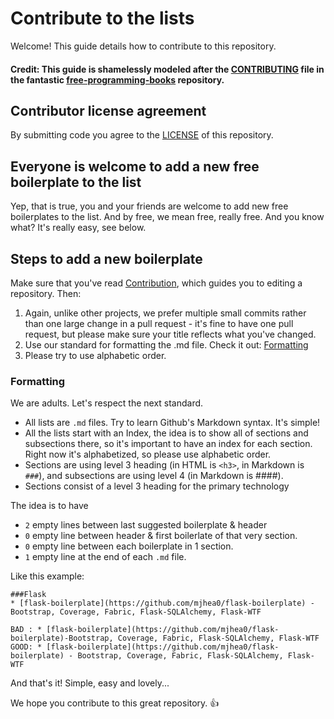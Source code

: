 # Contribute to the lists
Welcome!
This guide details how to contribute to this repository.

#### Credit: This guide is shamelessly modeled after the [CONTRIBUTING](https://github.com/vhf/free-programming-books/blob/master/CONTRIBUTING.md) file in the fantastic [free-programming-books](https://github.com/vhf/free-programming-books) repository.

## Contributor license agreement
By submitting code you agree to the [LICENSE](/LICENSE) of this repository.


## Everyone is welcome to add a new free boilerplate to the list
Yep, that is true, you and your friends are welcome to add new free boilerplates to the list. And by free, we mean free, really free.
And you know what? It's really easy, see below.


## Steps to add a new boilerplate
 Make sure that you've read [Contribution](https://github.com/jordan-wright/boilerplate/wiki/Contributing), which guides you to editing a repository. Then:

1. Again, unlike other projects, we prefer multiple small commits rather than one large change in a pull request - it's fine to have one pull request, but please make sure your title reflects what you've changed.
2. Use our standard for formatting the .md file. Check it out: [Formatting](#formatting)
3. Please try to use alphabetic order.


### Formatting
We are adults. Let's respect the next standard.
+ All lists are ```.md``` files. Try to learn Github's Markdown syntax. It's simple!
+ All the lists start with an Index, the idea is to show all of sections and subsections there, so it's important to have an index for each section. Right now it's alphabetized, so please use alphabetic order.
+ Sections are using level 3 heading (in HTML is ```<h3>```, in Markdown is ```###```), and subsections are using level 4 (in Markdown is ####).
+ Sections consist of a level 3 heading for the primary technology

The idea is to have
+ ```2``` empty lines between last suggested boilerplate & header 
+ ```0``` empty line between header & first boilerlate of that very section.
+ ```0``` empty line between each boilerplate in 1 section.
+ ```1``` empty line at the end of each ```.md``` file.

Like this example:
```
###Flask
* [flask-boilerplate](https://github.com/mjhea0/flask-boilerplate) - Bootstrap, Coverage, Fabric, Flask-SQLAlchemy, Flask-WTF

BAD : * [flask-boilerplate](https://github.com/mjhea0/flask-boilerplate)-Bootstrap, Coverage, Fabric, Flask-SQLAlchemy, Flask-WTF
GOOD: * [flask-boilerplate](https://github.com/mjhea0/flask-boilerplate) - Bootstrap, Coverage, Fabric, Flask-SQLAlchemy, Flask-WTF
```


And that's it! Simple, easy and lovely...

We hope you contribute to this great repository. :+1:
